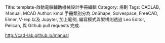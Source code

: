 Title: template-啟動電腦輔助機械設計手冊編輯
Category: 規劃
Tags: CADLAB, Ｍanual, MCAD
Author: kmol
手冊類別分為 OnShape, Solvespace, FreeCAD, Elmer, V-rep 以及 Jupyter, 加上範例, 編寫模式與架構則透過 Leo Editor, Pelican,  與 Github pull requests 完成.

<!-- PELICAN_END_SUMMARY -->

<a href="http://40423118.github.io/blog">http://cad-lab.github.io/manual</a>
